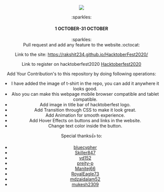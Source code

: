<p align="center">
    <a href="https://hacktoberfest.digitalocean.com/" target="_blank">
    	<img src="https://hacktoberfest.digitalocean.com/assets/HF-full-logo-b05d5eb32b3f3ecc9b2240526104cf4da3187b8b61963dd9042fdc2536e4a76c.svg" >
    </a>
</p>
<center>:sparkles:<h4>1 OCTOBER-31 OCTOBER</h4>:sparkles:<center>
Pull request and add any feature to the website.:octocat:

Link to the site: https://rakshit234.github.io/HacktoberFest2020/

Link to register on hacktoberfest2020  [Hacktoberfest2020](https://hacktoberfest.digitalocean.com/)

Add Your Contribution's to this repository by doing following operations:
- I have added the image of t-shirt in the repo, you can add it anywhere it looks good.
- Also you can make this webpage mobile browser compatible and tablet compatible.
- Add image in title bar of hacktoberfest logo.
- Add Transition through CSS to make it look great.
- Add Animation for smooth experience.
- Add Hover Effects on buttons and links in the website.
- Change text color inside the button.

Special thanks:+1: to:

* [bluecypher](https://github.com/bluecypher)
* [Skiller847](https://github.com/Skiller847)
* [vd152](https://github.com/vd152)
* [preity-p](https://github.com/preity-p)
* [Manitej66](https://github.com/Manitej66)
* [RoyalEagle73](https://github.com/RoyalEagle73)
* [mdzaidalam52](https://github.com/mdzaidalam52)
* [mukesh2309](https://github.com/mukesh2309)
